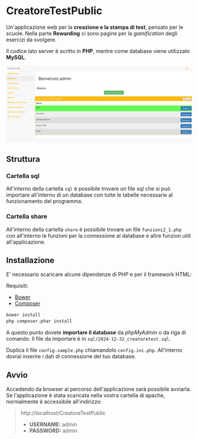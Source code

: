 # CreatoreTestPublic
Un'applicazione web per la **creazione e la stampa di test**, pensato per le scuole. Nella parte **Rewarding** ci sono pagine per la *gamification* degli esercizi da svolgere.

Il codice lato server è scritto in **PHP**, mentre come database viene utilizzato **MySQL**.

![Screenshot](dist/img/screen1.jpg)

## Struttura
### Cartella sql
All'interno della cartella `sql` è possibile trovare un file sql che si può importare all'interno di un database con tutte le tabelle necessarie al funzionamento del programma.
 
### Cartella share
All'interno della cartella `share` è possibile trovare un file `funzioni2_1.php` con all'interno le funzioni per la connessione al database e altre funzion utili all'applicazione.

## Installazione
E' necessario scaricare alcune dipendenze di PHP e per il framework HTML:

Requisiti:
- [Bower](https://bower.io/#install-bower)
- [Composer](https://getcomposer.org/download/)

```bash
bower install
php composer.phar install
```
A questo punto dovete **importare il database** da *phpMyAdmin* o da riga di comando. Il file da importare è in `sql/2024-12-32_creatoretest.sql`.

Duplica il file `config.sample.php` chiamandolo `config.inc.php`. All'interno dovrai inserire i dati di connessione del tuo database.

## Avvio
Accedendo da browser al percorso dell'applicazione sarà possibile avviarla. Se l'applicazione è stata scaricata nella vostra cartella di apache, normalmente è accessibile all'indirizzo:

> http://localhost/CreatoreTestPublic
> - **USERNAME:** admin
> - **PASSWORD:** admin

